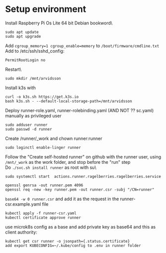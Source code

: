 # Setup environment
Install Raspberry Pi Os Lite 64 bit Debian bookword\

```
sudo apt update
sudo apt upgrade
```

Add  `cgroup_memory=1 cgroup_enable=memory` to `/boot/firmware/cmdline.txt`\
Add to /etc/ssh/sshd_config:
```
PermitRootLogin no
```
Restart\
```
sudo mkdir /mnt/arvidsson
```

Install k3s with
```
curl -o k3s.sh https://get.k3s.io
bash k3s.sh - --default-local-storage-path=/mnt/arvidsson
```

Deploy runner-role.yaml, runner-rolebinding.yaml (AND NOT ?? sc.yaml) manually as privileged user

```
sudo adduser runner
sudo passwd -d runner
```
Create /runner/_work and chown runner:runner
```
sudo loginctl enable-linger runner
```
Follow the "Create self-hosted runner" on github with the runner user, using `/mnt/_work` as the work folder, and stop before the "run" step\
Do `./svc.sh install runner` as root with su\
```
sudo systemctl start  actions.runner.ragelberries.ragelberries.service
```

```
openssl genrsa -out runner.pem 4096
openssl req -new -key runner.pem -out runner.csr -subj "/CN=runner"
```
`base64 -w 0 runner.csr` and add it as the request in the runner-csr.example.yaml file
```
kubectl apply -f runner-csr.yaml
kubectl certificate approve runner
```
use microk8s config as a base and add private key as base64 and this as client authority:
```
kubectl get csr runner -o jsonpath={.status.certificate}
add export KUBECONFIG=~/.kube/config to .env in runner folder
```




